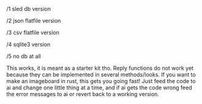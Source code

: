 

/1 sled db version

/2 json flatfile version

/3 csv flatfile version

/4 sqlite3 version

/5 no db at all




This works, it is meant as a starter kit tho. Reply functions do not work yet because they can be implemented in several methods/looks. If you want to make an imageboard in rust, this gets you going fast! Just feed the code to ai and change one little thing at a time, and if ai gets the code wrong feed the error messages to ai or revert back to a working version.

